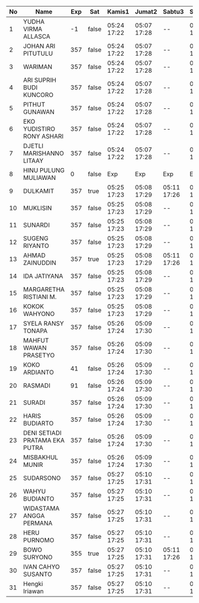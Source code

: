 | No | Name | Exp | Sat | Kamis1 | Jumat2 | Sabtu3 | Senin5 | Selasa6 |
|-----|-----|-----|-----|-----|-----|-----|-----|-----|
| 1 | YUDHA VIRMA ALLASCA | -1 | false | 05:24 17:22 | 05:07 17:28 | -- | 05:17 17:01 | 05:07 - |
| 2 | JOHAN ARI PITUTULU | 357 | false | 05:24 17:22 | 05:07 17:28 | -- | 05:17 17:01 | 05:07 - |
| 3 | WARIMAN | 357 | false | 05:24 17:22 | 05:07 17:28 | -- | 05:17 17:01 | 05:07 - |
| 4 | ARI SUPRIH BUDI KUNCORO | 357 | false | 05:24 17:22 | 05:07 17:28 | -- | 05:17 17:01 | 05:07 - |
| 5 | PITHUT GUNAWAN | 357 | false | 05:24 17:22 | 05:07 17:28 | -- | 05:17 17:01 | 05:07 - |
| 6 | EKO YUDISTIRO RONY ASHARI | 357 | false | 05:24 17:22 | 05:07 17:28 | -- | 05:17 17:01 | 05:07 - |
| 7 | DJETLI MARISHANNO LITAAY | 357 | false | 05:24 17:22 | 05:07 17:28 | -- | 05:17 17:01 | 05:07 - |
| 8 | HINU PULUNG MULIAWAN | 0 | false | Exp | Exp | Exp | Exp | Exp |
| 9 | DULKAMIT | 357 | true | 05:25 17:23 | 05:08 17:29 | 05:11 17:26 | 05:18 17:02 | 05:08 - |
| 10 | MUKLISIN | 357 | false | 05:25 17:23 | 05:08 17:29 | -- | 05:18 17:02 | 05:08 - |
| 11 | SUNARDI | 357 | false | 05:25 17:23 | 05:08 17:29 | -- | 05:18 17:02 | 05:08 - |
| 12 | SUGENG RIYANTO | 357 | false | 05:25 17:23 | 05:08 17:29 | -- | 05:18 17:02 | 05:08 - |
| 13 | AHMAD ZAINUDDIN | 357 | true | 05:25 17:23 | 05:08 17:29 | 05:11 17:26 | 05:18 17:02 | 05:08 - |
| 14 | IDA JATIYANA | 357 | false | 05:25 17:23 | 05:08 17:29 | -- | 05:18 17:02 | 05:08 - |
| 15 | MARGARETHA RISTIANI M. | 357 | false | 05:25 17:23 | 05:08 17:29 | -- | 05:18 17:02 | 05:08 - |
| 16 | KOKOK WAHYONO | 357 | false | 05:25 17:23 | 05:08 17:29 | -- | 05:18 17:02 | 05:08 - |
| 17 | SYELA RANSY TONAPA | 357 | false | 05:26 17:24 | 05:09 17:30 | -- | 05:19 17:03 | 05:09 - |
| 18 | MAHFUT WAWAN PRASETYO | 357 | false | 05:26 17:24 | 05:09 17:30 | -- | 05:19 17:03 | 05:09 - |
| 19 | KOKO ARDIANTO | 41 | false | 05:26 17:24 | 05:09 17:30 | -- | 05:19 17:03 | 05:09 - |
| 20 | RASMADI | 91 | false | 05:26 17:24 | 05:09 17:30 | -- | 05:19 17:03 | 05:09 - |
| 21 | SURADI | 357 | false | 05:26 17:24 | 05:09 17:30 | -- | 05:19 17:03 | 05:09 - |
| 22 | HARIS BUDIARTO | 357 | false | 05:26 17:24 | 05:09 17:30 | -- | 05:19 17:03 | 05:09 - |
| 23 | DENI SETIADI PRATAMA EKA PUTRA | 357 | false | 05:26 17:24 | 05:09 17:30 | -- | 05:19 17:03 | 05:09 - |
| 24 | MISBAKHUL MUNIR | 357 | false | 05:26 17:24 | 05:09 17:30 | -- | 05:19 17:03 | 05:09 - |
| 25 | SUDARSONO | 357 | false | 05:27 17:25 | 05:10 17:31 | -- | 05:20 17:04 | 05:10 - |
| 26 | WAHYU BUDIANTO | 357 | false | 05:27 17:25 | 05:10 17:31 | -- | 05:20 17:04 | 05:10 - |
| 27 | WIDASTAMA ANGGA PERMANA | 357 | false | 05:27 17:25 | 05:10 17:31 | -- | 05:20 17:04 | 05:10 - |
| 28 | HERU PURNOMO | 357 | false | 05:27 17:25 | 05:10 17:31 | -- | 05:20 17:04 | 05:10 - |
| 29 | BOWO SURYONO | 355 | true | 05:27 17:25 | 05:10 17:31 | 05:11 17:26 | 05:20 17:04 | 05:10 - |
| 30 | IVAN CAHYO SUSANTO | 357 | false | 05:27 17:25 | 05:10 17:31 | -- | 05:20 17:04 | 05:10 - |
| 31 | Hengki Iriawan | 357 | false | 05:27 17:25 | 05:10 17:31 | -- | 05:20 17:04 | 05:10 - |
